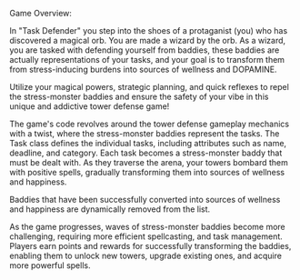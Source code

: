 Game Overview:

In "Task Defender" you step into the shoes of a protaganist (you) who has discovered a magical orb. You are made a wizard by the orb. As a wizard, you are tasked with defending yourself from baddies, these baddies are actually representations of your tasks, and your goal is to transform them from stress-inducing burdens into sources of wellness and DOPAMINE.

Utilize your magical powers, strategic planning, and quick reflexes to repel the stress-monster baddies and ensure the safety of your vibe in this unique and addictive tower defense game!

The game's code revolves around the tower defense gameplay mechanics with a twist, where the stress-monster baddies represent the tasks. The Task class defines the individual tasks, including attributes such as name, deadline, and category. Each task becomes a stress-monster baddy that must be dealt with. As they traverse the arena, your towers bombard them with positive spells, gradually transforming them into sources of wellness and happiness.

Baddies that have been successfully converted into sources of wellness and happiness are dynamically removed from the list.

As the game progresses, waves of stress-monster baddies become more challenging, requiring more efficient spellcasting, and task management. Players earn points and rewards for successfully transforming the baddies, enabling them to unlock new towers, upgrade existing ones, and acquire more powerful spells.
